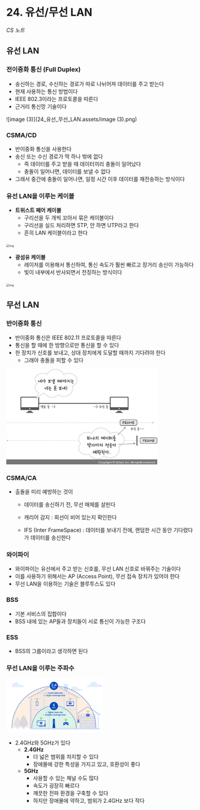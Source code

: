 # 24. 유선/무선 LAN

*CS 노트*



## 유선 LAN



### 전이중화 통신 (Full Duplex)

- 송신하는 경로, 수신하는 경로가 따로 나뉘어져 데이터를 주고 받는다
- 현재 사용하는 통신 방법이다
- IEEE 802.3이라는 프로토콜을 따른다
- 근거리 통신망 기술이다

![image (3)](24_유선_무선_LAN.assets/image (3).png)



### CSMA/CD

- 반이중화 통신을 사용한다
- 송신 또는 수신 경로가 딱 하나 밖에 없다
  - 즉 데이터를 주고 받을 때 데이터끼리 충돌이 일어났다
  - 충돌이 일어나면, 데이터를 보낼 수 없다
- 그래서 중간에 충돌이 일어나면, 일정 시간 이후 데이터를 재전송하는 방식이다



### 유선 LAN을 이루는 케이블

- **트위스트 페어 케이블**
  - 구리선을 두 개씩 꼬아서 묶은 케이블이다
  - 구리선을 실드 처리하면 STP, 안 하면 UTP라고 한다
  - 흔히 LAN 케이블이라고 한다

<img src="https://blog.kakaocdn.net/dn/cL0kUp/btrVNfNxWQt/SMnr5EaXz3AQyJKyDB2Ev1/img.png" alt="img" style="zoom:50%;" />

- **광섬유 케이블**
  - 레이저를 이용해서 통신하여, 통신 속도가 훨씬 빠르고 장거리 송신이 가능하다
  - 빛이 내부에서 반사되면서 전징하는 방식이다

<img src="https://blog.kakaocdn.net/dn/bo5S70/btrVE1QjxzS/4EEYwKAtmTpLK7QweO9gT0/img.jpg" alt="img" style="zoom:50%;" />





## 무선 LAN

### 반이중화 통신

- 반이중화 통신은 IEEE 802.11 프로토콜을 따른다
- 통신을 할 때에 한 방향으로만 통신을 할 수 있다
- 한 장치가 신호를 보내고, 상대 장치에게 도달할 때까지 기다려야 한다
  - 그래야 충돌을 피할 수 있다

<img src="24_유선_무선_LAN.assets/image.jpg" alt="image" style="zoom:67%;" />



### CSMA/CA

- 출돌을 미리 예방하는 것이

  - 데이터를 송신하기 전, 무선 매체를 살핀다

  - 캐리어 감지 : 회선이 비어 있는지 확인한다 

  - IFS (Inter FrameSpace) : 데이터를 보내기 전에, 랜덤한 시간 동안 기다렸다가 데이터를 송신한다



### 와이파이

- 와이파이는 유선에서 주고 받는 신호를, 무선 LAN 신호로 바꿔주는 기술이다
- 이를 사용하기 위해서는 AP (Access Point), 무선 접속 장치가 있어야 한다
- 무선 LAN을 이용하는 기술은 블루투스도 있다



### BSS

- 기본 서비스의 집합이다
- BSS 내에 있는 AP들과 장치들이 서로 통신이 가능한 구조다



### ESS

- BSS의 그룹이라고 생각하면 된다



### 무선 LAN을 이루는 주파수

<img src="24_유선_무선_LAN.assets/2.4-vs-5_lg.png" alt="2.4-vs-5_lg" style="zoom: 25%;" />

- 2.4GHz와 5GHz가 있다
  - **2.4GHz**
    - 더 넓은 범위를 차지할 수 있다
    - 장애물에 강한 특성을 가지고 있고, 호환성이 좋다
  - **5GHz**
    - 사용할 수 있는 채널 수도 많다
    - 속도가 굉장히 빠르다
    - 깨끗한 전파 환경을 구축할 수 있다
    - 하지만 장애물에 약하고, 범위가 2.4GHz 보다 작다
